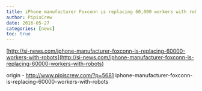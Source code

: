 ```yaml
---
title: iPhone manufacturer Foxconn is replacing 60,000 workers with robots
author: PipisCrew
date: 2016-05-27
categories: [news]
toc: true
---
```


[http://si-news.com/iphone-manufacturer-foxconn-is-replacing-60000-workers-with-robots](http://si-news.com/iphone-manufacturer-foxconn-is-replacing-60000-workers-with-robots)

origin - http://www.pipiscrew.com/?p=5681 iphone-manufacturer-foxconn-is-replacing-60000-workers-with-robots